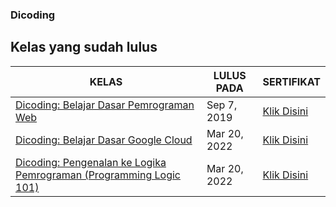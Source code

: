 ### Dicoding
Kelas yang sudah lulus
-----------------------
| KELAS | LULUS PADA | SERTIFIKAT |
-----|-----|-------
|[Dicoding: Belajar Dasar Pemrograman Web](https://github.com/RiyanRIS/sertifikat/tree/master/dicoding/Belajar%20Dasar%20Pemrograman%20Web) | Sep 7, 2019| [Klik Disini](https://www.dicoding.com/certificates/98XWKDJ40XM3)|
|[Dicoding: Belajar Dasar Google Cloud](https://github.com/riyanris)|Mar 20, 2022|[Klik Disini](https://github.com/riyanris)|
|[Dicoding: Pengenalan ke Logika Pemrograman (Programming Logic 101)](https://github.com/riyanris)|Mar 20, 2022|[Klik Disini](https://github.com/riyanris)|